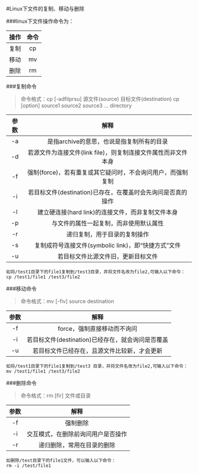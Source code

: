 #Linux下文件的复制、移动与删除

###linux下文件操作命令为：

| 操作 | 命令 |
| :---: | :---: |
|复制|cp|
|移动|mv|
|删除|rm|

###复制命令
>    命令格式：cp [-adfilprsu] 源文件(source) 目标文件(destination)
                     cp [option] source1 source2 source3 ...  directory
    
|参数 |解释|
| :---: | :---: |
|-a|是指archive的意思，也说是指复制所有的目录|
|-d|若源文件为连接文件(link file)，则复制连接文件属性而非文件本身|
|-f|强制(force)，若有重复或其它疑问时，不会询问用户，而强制复制|
|-i|若目标文件(destination)已存在，在覆盖时会先询问是否真的操作|
|-l|建立硬连接(hard link)的连接文件，而非复制文件本身|
|-p|与文件的属性一起复制，而非使用默认属性|
|-r|递归复制，用于目录的复制操作|
|-s|复制成符号连接文件(symbolic link)，即“快捷方式”文件|
|-u|若目标文件比源文件旧，更新目标文件|

    如将/test1目录下的file1复制到/test3目录，并将文件名改为file2,可输入以下命令：
    cp /test1/file1 /test3/file2

###移动命令
> 命令格式：mv [-fiv] source destination

|参数 |解释|
| :---: | :---: |
|-f|force，强制直接移动而不询问|
|-i|若目标文件(destination)已经存在，就会询问是否覆盖|
|-u|若目标文件已经存在，且源文件比较新，才会更新|

    如将/test1目录下的file1复制到/test3 目录，并将文件名改为file2,可输入以下命令：
    mv /test1/file1 /test3/file2

###删除命令
> 命令格式：rm [fir] 文件或目录

|参数 |解释|
| :---: | :---: |
|-f|强制删除|
|-i|交互模式，在删除前询问用户是否操作|
|-r|递归删除，常用在目录的删除|
 
    如删除/test目录下的file1文件，可以输入以下命令：
    rm -i /test/file1